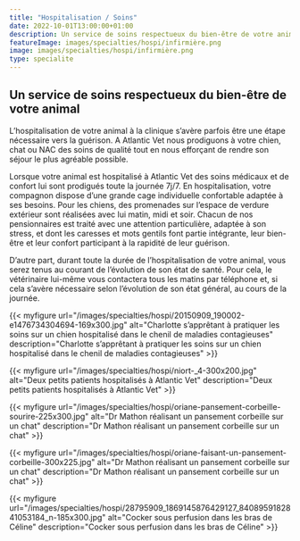 ```yaml
---
title: "Hospitalisation / Soins"
date: 2022-10-01T13:00:00+01:00
description: Un service de soins respectueux du bien-être de votre animal
featureImage: images/specialties/hospi/infirmière.png
image: images/specialties/hospi/infirmière.png
type: specialite
---
```


## Un service de soins respectueux du bien-être de votre animal

 L’hospitalisation de votre animal à la clinique s’avère parfois être une étape nécessaire vers la guérison.
A Atlantic Vet nous prodiguons à votre chien, chat ou NAC des soins de qualité tout en nous efforçant de rendre son séjour le plus agréable possible.


Lorsque votre animal est hospitalisé à Atlantic Vet des soins médicaux et de confort lui sont prodigués toute la journée 7j/7. En hospitalisation, votre compagnon dispose d’une grande cage individuelle confortable adaptée à ses besoins. Pour les chiens, des promenades sur l’espace de verdure extérieur sont réalisées avec lui matin, midi et soir. Chacun de nos pensionnaires est traité avec une attention particulière, adaptée à son stress, et dont les caresses et mots gentils font partie intégrante, leur bien-être et leur confort participant à la rapidité de leur guérison.


D’autre part, durant toute la durée de l’hospitalisation de votre animal, vous serez tenus au courant de l’évolution de son état de santé. Pour cela, le vétérinaire lui-même vous contactera tous les matins par téléphone et, si cela s’avère nécessaire selon l’évolution de son état général, au cours de la journée.

{{< myfigure 
url="/images/specialties/hospi/20150909_190002-e1476734304694-169x300.jpg"
alt="Charlotte s’apprêtant à pratiquer les soins sur un chien hospitalisé dans le chenil de maladies contagieuses"
description="Charlotte s’apprêtant à pratiquer les soins sur un chien hospitalisé dans le chenil de maladies contagieuses" >}}

{{< myfigure 
url="/images/specialties/hospi/niort-_4-300x200.jpg"
alt="Deux petits patients hospitalisés à Atlantic Vet"
description="Deux petits patients hospitalisés à Atlantic Vet"   >}}

{{< myfigure 
url="/images/specialties/hospi/oriane-pansement-corbeille-sourire-225x300.jpg"
alt="Dr Mathon réalisant un pansement corbeille sur un chat"
description="Dr Mathon réalisant un pansement corbeille sur un chat"       >}}




{{< myfigure 
url="/images/specialties/hospi/oriane-faisant-un-pansement-corbeille-300x225.jpg"
alt="Dr Mathon réalisant un pansement corbeille sur un chat"
description="Dr Mathon réalisant un pansement corbeille sur un chat"   >}}

{{< myfigure 
url="/images/specialties/hospi/28795909_1869145876429127_8408959182841053184_n-185x300.jpg"
alt="Cocker sous perfusion dans les bras de Céline"
description="Cocker sous perfusion dans les bras de Céline"       >}}

